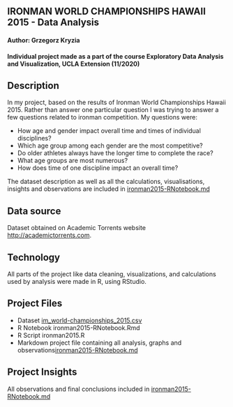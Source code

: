 ## IRONMAN WORLD CHAMPIONSHIPS HAWAII 2015 - Data Analysis
#### Author: Grzegorz Kryzia
#### Individual project made as a part of the course Exploratory Data Analysis and Visualization, UCLA Extension (11/2020)

## Description

In my project, based on the results of Ironman World Championships Hawaii 2015. Rather than answer one particular question I was trying to answer a few questions related to ironman competition. My questions were:    

* How age and gender impact overall time and times of individual disciplines?
* Which age group among each gender are the most competitive?
* Do older athletes always have the longer time to complete the race?
* What age groups are most numerous?
* How does time of one discipline impact an overall time?

The dataset description as well as all the calculations, visualisations, insights and observations are included in 
[ironman2015-RNotebook.md](ironman2015-RNotebook.md)

## Data source

Dataset obtained on Academic Torrents website <http://academictorrents.com>. 

## Technology

All parts of the project like data cleaning, visualizations, and calculations used by analysis were made in R, using RStudio.

## Project Files

* Dataset [im_world-championships_2015.csv](im_world-championships_2015.csv)
* R Notebook ironman2015-RNotebook.Rmd
* R Script ironman2015.R
* Markdown project file containing all analysis, graphs and observations[ironman2015-RNotebook.md](ironman2015-RNotebook.md) 

## Project Insights

All observations and final conclusions included in [ironman2015-RNotebook.md](ironman2015-RNotebook.md)


